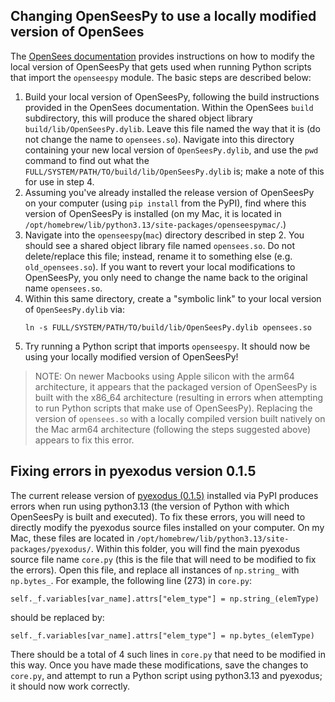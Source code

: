 ## Changing OpenSeesPy to use a locally modified version of OpenSees

The [OpenSees documentation](https://opensees.github.io/OpenSeesDocumentation/developer/build.html) provides instructions on how to modify the local version of OpenSeesPy that gets used when running Python scripts that import the `openseespy` module. The basic steps are described below:
1. Build your local version of OpenSeesPy, following the build instructions provided in the OpenSees documentation. Within the OpenSees `build` subdirectory, this will produce the shared object library `build/lib/OpenSeesPy.dylib`. Leave this file named the way that it is (do not change the name to `opensees.so`). Navigate into this directory containing your new local version of `OpenSeesPy.dylib`, and use the `pwd` command to find out what the `FULL/SYSTEM/PATH/TO/build/lib/OpenSeesPy.dylib` is; make a note of this for use in step 4. 
2. Assuming you've already installed the release version of OpenSeesPy on your computer (using `pip install` from the PyPI), find where this version of OpenSeesPy is installed (on my Mac, it is located in `/opt/homebrew/lib/python3.13/site-packages/openseespymac/`.)
3. Navigate into the `openseespy`(`mac`) directory described in step 2. You should see a shared object library file named `opensees.so`. Do not delete/replace this file; instead, rename it to something else (e.g. `old_opensees.so`). If you want to revert your local modifications to OpenSeesPy, you only need to change the name back to the original name `opensees.so`.
4. Within this same directory, create a "symbolic link" to your local version of `OpenSeesPy.dylib` via:
   ```
   ln -s FULL/SYSTEM/PATH/TO/build/lib/OpenSeesPy.dylib opensees.so
   ```
5. Try running a Python script that imports `openseespy`. It should now be using your locally modified version of OpenSeesPy!

> NOTE: On newer Macbooks using Apple silicon with the arm64 architecture, it appears that the packaged version of OpenSeesPy is built with the x86_64 architecture (resulting in errors when attempting to run Python scripts that make use of OpenSeesPy). Replacing the version of `opensees.so` with a locally compiled version built natively on the Mac arm64 architecture (following the steps suggested above) appears to fix this error.

## Fixing errors in pyexodus version 0.1.5

The current release version of [pyexodus (0.1.5)](https://pypi.org/project/pyexodus/) installed via PyPI produces errors when run using python3.13 (the version of Python with which OpenSeesPy is built and executed). To fix these errors, you will need to directly modify the pyexodus source files installed on your computer. On my Mac, these files are located in `/opt/homebrew/lib/python3.13/site-packages/pyexodus/`. Within this folder, you will find the main pyexodus source file name `core.py` (this is the file that will need to be modified to fix the errors). Open this file, and replace all instances of `np.string_` with `np.bytes_`. For example, the following line (273) in `core.py`:
```
self._f.variables[var_name].attrs["elem_type"] = np.string_(elemType)
```
should be replaced by:
```
self._f.variables[var_name].attrs["elem_type"] = np.bytes_(elemType)
```
There should be a total of 4 such lines in `core.py` that need to be modified in this way. Once you have made these modifications, save the changes to `core.py`, and attempt to run a Python script using python3.13 and pyexodus; it should now work correctly.